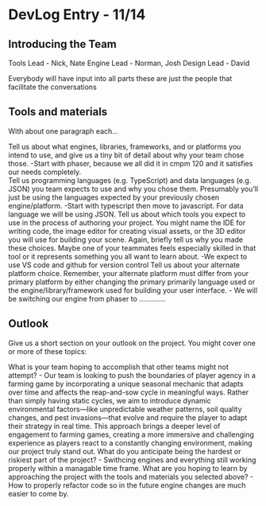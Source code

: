 # DevLog Entry - 11/14

## Introducing the Team
Tools Lead - Nick, Nate
Engine Lead - Norman, Josh
Design Lead - David

Everybody will have input into all parts these are just the people that facilitate the conversations

## Tools and materials
With about one paragraph each...

Tell us about what engines, libraries, frameworks, and or platforms you intend to use, and give us a tiny bit of detail about why your team chose those.
    -Start with phaser, because we all did it in cmpm 120 and it satisfies our needs completely.  
Tell us programming languages (e.g. TypeScript) and data languages (e.g. JSON) you team expects to use and why you chose them. Presumably you’ll just be using the languages expected by your previously chosen engine/platform.
    -Start with typescript then move to javascript. For data language we will be using JSON.
Tell us about which tools you expect to use in the process of authoring your project. You might name the IDE for writing code, the image editor for creating visual assets, or the 3D editor you will use for building your scene. Again, briefly tell us why you made these choices. Maybe one of your teammates feels especially skilled in that tool or it represents something you all want to learn about.
    -We expect to use VS code and github for version control
Tell us about your alternate platform choice. Remember, your alternate platform must differ from your primary platform by either changing the primary primarily language used or the engine/library/framework used for building your user interface.
    - We will be switching our engine from phaser to .............

## Outlook
Give us a short section on your outlook on the project. You might cover one or more of these topics:

What is your team hoping to accomplish that other teams might not attempt?
    - Our team is looking to push the boundaries of player agency in a farming game by incorporating a unique seasonal mechanic that adapts over time and affects the reap-and-sow cycle in meaningful ways. Rather than simply having static cycles, we aim to introduce dynamic environmental factors—like unpredictable weather patterns, soil quality changes, and pest invasions—that evolve and require the player to adapt their strategy in real time. This approach brings a deeper level of engagement to farming games, creating a more immersive and challenging experience as players react to a constantly changing environment, making our project truly stand out.
What do you anticipate being the hardest or riskiest part of the project?
    - Swithcing engines and everything still working properly within a managable time frame.
What are you hoping to learn by approaching the project with the tools and materials you selected above?
    - How to properly refactor code so in the future engine changes are much easier to come by. 
